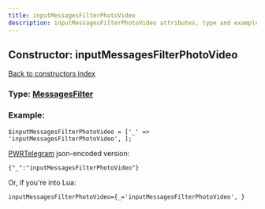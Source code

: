 ```yaml
---
title: inputMessagesFilterPhotoVideo
description: inputMessagesFilterPhotoVideo attributes, type and example
---
```

## Constructor: inputMessagesFilterPhotoVideo  
[Back to constructors index](index.md)






### Type: [MessagesFilter](../types/MessagesFilter.md)


### Example:

```
$inputMessagesFilterPhotoVideo = ['_' => 'inputMessagesFilterPhotoVideo', ];
```  

[PWRTelegram](https://pwrtelegram.xyz) json-encoded version:

```
{"_":"inputMessagesFilterPhotoVideo"}
```


Or, if you're into Lua:  


```
inputMessagesFilterPhotoVideo={_='inputMessagesFilterPhotoVideo', }

```



